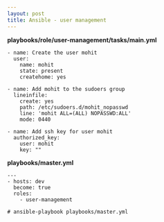 ```yaml
---
layout: post
title: Ansible - user management
---
```


**playbooks/role/user-management/tasks/main.yml**

```
- name: Create the user mohit
  user:
    name: mohit
    state: present
    createhome: yes

- name: Add mohit to the sudoers group
  lineinfile:
    create: yes
    path: /etc/sudoers.d/mohit_nopasswd
    line: 'mohit ALL=(ALL) NOPASSWD:ALL'
    mode: 0440

- name: Add ssh key for user mohit
  authorized_key:
    user: mohit
    key: ""
```

**playbooks/master.yml**

```
---
- hosts: dev
  become: true
  roles:
    - user-management
```

`# ansible-playbook playbooks/master.yml`
